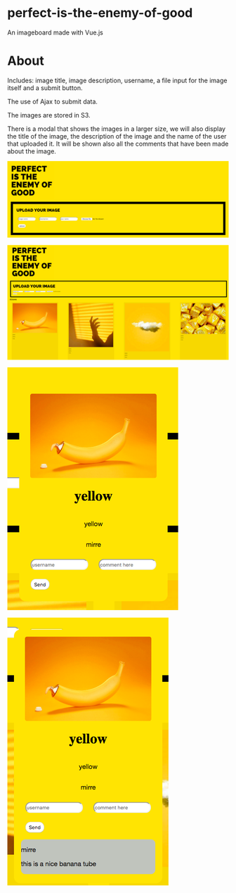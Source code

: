 # perfect-is-the-enemy-of-good

An imageboard made with Vue.js

# About

Includes: image title, image description, username, a file input for the image itself and a submit button.

The use of Ajax to submit data.

The images are stored in S3.

There is a modal that shows the images in a larger size, we will also display the title of the image, the description of the image and the name of the user that uploaded it. It will be shown also all the comments that have been made about the image.

![alt text](https://github.com/mirre777/perfect-is-the-enemy-of-good/blob/master/imageboard.png)


![alt text](https://github.com/mirre777/perfect-is-the-enemy-of-good/blob/master/imageboard2.png)


![alt text](https://github.com/mirre777/perfect-is-the-enemy-of-good/blob/master/imageboard3.png)


![alt text](https://github.com/mirre777/perfect-is-the-enemy-of-good/blob/master/imageboard4.png)
